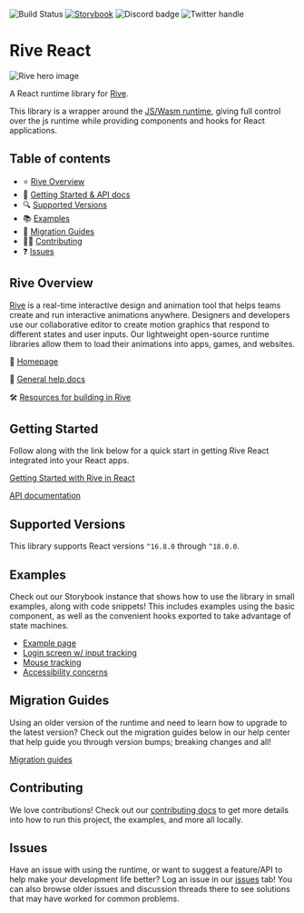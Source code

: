 ![Build Status](https://github.com/rive-app/rive-react/actions/workflows/tests.yml/badge.svg)
[![Storybook](https://cdn.jsdelivr.net/gh/storybookjs/brand@main/badge/badge-storybook.svg)](https://rive-app.github.io/rive-react)
![Discord badge](https://img.shields.io/discord/532365473602600965)
![Twitter handle](https://img.shields.io/twitter/follow/rive_app.svg?style=social&label=Follow)

# Rive React

![Rive hero image](https://rive-app.notion.site/image/https%3A%2F%2Fs3-us-west-2.amazonaws.com%2Fsecure.notion-static.com%2Fff44ed5f-1eea-4154-81ef-84547e61c3fd%2Frive_notion.png?table=block&id=f198cab2-c0bc-4ce8-970c-42220379bcf3&spaceId=9c949665-9ad9-445f-b9c4-5ee204f8b60c&width=2000&userId=&cache=v2)

A React runtime library for [Rive](https://rive.app).

This library is a wrapper around the [JS/Wasm runtime](https://github.com/rive-app/rive-wasm), giving full control over the js runtime while providing components and hooks for React applications.

## Table of contents

- :star: [Rive Overview](#rive-overview)
- 🚀 [Getting Started & API docs](#getting-started)
- :mag: [Supported Versions](#supported-versions)
- :books: [Examples](#examples)
- :runner: [Migration Guides](#migration-guides)
- 👨‍💻 [Contributing](#contributing)
- :question: [Issues](#issues)

## Rive Overview

[Rive](https://rive.app) is a real-time interactive design and animation tool that helps teams create and run interactive animations anywhere. Designers and developers use our collaborative editor to create motion graphics that respond to different states and user inputs. Our lightweight open-source runtime libraries allow them to load their animations into apps, games, and websites.

:house_with_garden: [Homepage](https://rive.app/)

:blue_book: [General help docs](https://help.rive.app/)

🛠 [Resources for building in Rive](https://rive.app/resources/)

## Getting Started

Follow along with the link below for a quick start in getting Rive React integrated into your React apps.

[Getting Started with Rive in React](https://help.rive.app/runtimes/overview/react)

[API documentation](https://help.rive.app/runtimes/overview/react/parameters-and-return-values)

## Supported Versions

This library supports React versions `^16.8.0` through `^18.0.0`.

## Examples

Check out our Storybook instance that shows how to use the library in small examples, along with code snippets! This includes examples using the basic component, as well as the convenient hooks exported to take advantage of state machines.

- [Example page](https://rive-app.github.io/rive-react)
- [Login screen w/ input tracking](https://rive-app.github.io/rive-use-cases/?path=/story/example-loginformcomponent--primary)
- [Mouse tracking](https://codesandbox.io/s/rive-mouse-track-test-t0y965?file=/src/App.js)
- [Accessibility concerns](https://rive.app/blog/accesible-web-animations-aria-live-regions)

## Migration Guides

Using an older version of the runtime and need to learn how to upgrade to the latest version? Check out the migration guides below in our help center that help guide you through version bumps; breaking changes and all!

[Migration guides](https://help.rive.app/runtimes/overview/react/migrating-from-1.x.x-to-3.x.x)

## Contributing

We love contributions! Check out our [contributing docs](./CONTRIBUTING.md) to get more details into how to run this project, the examples, and more all locally.

## Issues

Have an issue with using the runtime, or want to suggest a feature/API to help make your development life better? Log an issue in our [issues](https://github.com/rive-app/rive-react/issues) tab! You can also browse older issues and discussion threads there to see solutions that may have worked for common problems.
